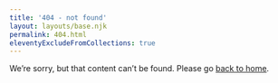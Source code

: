 ```yaml
---
title: '404 - not found'
layout: layouts/base.njk
permalink: 404.html
eleventyExcludeFromCollections: true
---
```


We’re sorry, but that content can’t be found. Please go [back to home](/).
